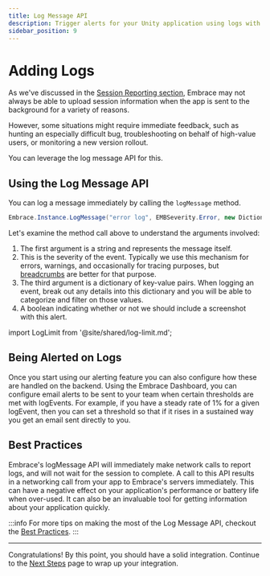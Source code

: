 ```yaml
---
title: Log Message API
description: Trigger alerts for your Unity application using logs with the Embrace SDK
sidebar_position: 9
---
```


# Adding Logs

As we've discussed in the [Session Reporting section](/unity/integration/session-reporting/), Embrace may not always be able to upload session information when the app is sent to the background for a variety of reasons.

However, some situations might require immediate feedback, such as hunting an especially difficult bug, troubleshooting on behalf of high-value users, or monitoring a new version rollout.

You can leverage the log message API for this.

## Using the Log Message API

You can log a message immediately by calling the `logMessage` method.

```cs
Embrace.Instance.LogMessage("error log", EMBSeverity.Error, new Dictionary<string, string>(), true);
```

Let's examine the method call above to understand the arguments involved:

1. The first argument is a string and represents the message itself. 
2. This is the severity of the event. Typically we use this mechanism for errors, warnings, and occasionally for tracing purposes, but [breadcrumbs](/ios/5x/integration/breadcrumbs) are better for that purpose.
3. The third argument is a dictionary of key-value pairs. When logging an event, break out any details into this dictionary and you will be able to categorize and filter on those values. 
4. A boolean indicating whether or not we should include a screenshot with this alert.

import LogLimit from '@site/shared/log-limit.md';

<LogLimit />

## Being Alerted on Logs

Once you start using our alerting feature you can also configure how these are handled on the backend. Using the Embrace Dashboard, you can configure email alerts to be sent to your team when certain thresholds are met with logEvents. For example, if you have a steady rate of 1% for a given logEvent, then you can set a threshold so that if it rises in a sustained way you get an email sent directly to you.

## Best Practices

Embrace's logMessage API will immediately make network calls to report logs, and will not wait for the session to complete. A call to this API results in a networking call from your app to Embrace's servers immediately.
This can have a negative effect on your application's performance or battery life when over-used.
It can also be an invaluable tool for getting information about your application quickly.

:::info
For more tips on making the most of the Log Message API, checkout the [Best Practices](/best-practices/log-message-api/).
:::

---

Congratulations! By this point, you should have a solid integration. Continue to the [Next Steps](/unity/integration/next-steps/) page to wrap up your integration.

